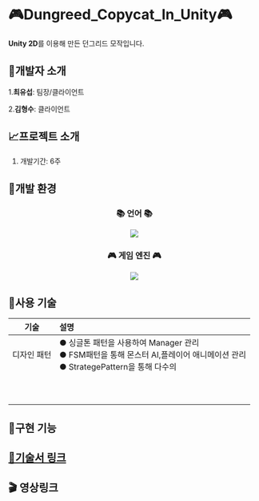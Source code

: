 # 🎮Dungreed_Copycat_In_Unity🎮
**Unity 2D**를 이용해 만든 던그리드 모작입니다.
## 🧙개발자 소개
1.**최유섭**: 팀장/클라이언트

2.**김형수**: 클라이언트
## 📈프로젝트 소개
1. 개발기간: 6주
## 🏰개발 환경

<h3 align="center"><b>📚 언어 📚</b></h3>
<p align="center">
<img src="https://img.shields.io/badge/c%23-%23239120.svg?style=for-the-badge&logo=c-sharp&logoColor=white"/>
</p>
<h3 align="center"><b>🎮 게임 엔진 🎮</b></h3>
<p align="center">
<img src="https://img.shields.io/badge/unity-%23000000.svg?style=for-the-badge&logo=unity&logoColor=white"/>
</p>

## 🧪사용 기술
|**기술**|**설명**|
|:---:|:---|
|디자인 패턴|● 싱글톤 패턴을 사용하여 Manager 관리<br> ● FSM패턴을 통해 몬스터 AI,플레이어 애니메이션 관리 <br>● StrategePattern을 통해 다수의|
|||
|||
|||
|||
|||
|||
|||
|||
|||
|||
## 💊구현 기능
## [🚩기술서 링크](https://docs.google.com/presentation/d/1jHJAIKg0ex0KCO2hozneaqXTghVdsbdJ29tOFAVNDkg/edit?usp=sharing)
## 🎬 영상링크

